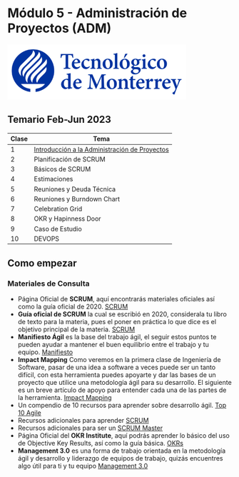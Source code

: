 
# Módulo 5 - Administración de Proyectos (ADM)

![Tec de Monterrey](/images/logotecmty.png)

## Temario Feb-Jun 2023
| Clase | Tema        |
| ----- | ----------- |
|   1   | [Introducción a la Administración de Proyectos](https://docs.google.com/presentation/d/1h8R1dUkhz_IeSJdh--6orslIpFBZabpv-qk-_g2RpPk/edit?usp=sharing) |
|   2   | Planificación de SCRUM |
|   3   | Básicos de SCRUM |
|   4   | Estimaciones |
|   5   | Reuniones y Deuda Técnica |
|   6   | Reuniones y Burndown Chart |
|   7   | Celebration Grid |
|   8   | OKR y Hapinness Door |
|   9   | Caso de Estudio |
|   10  | DEVOPS |

## Como empezar
### Materiales de Consulta
 - Página Oficial de **SCRUM**, aquí encontrarás materiales oficiales así como la guía oficial de 2020. [SCRUM](https://scrumguides.org/) 
 - **Guía oficial de SCRUM** la cual se escribió en 2020, considerala tu libro de texto para la materia, pues el poner en práctica lo que dice es el objetivo principal de la materia. [SCRUM](https://api.raindrop.io/v1/raindrop/430232320/file?type=application/pdf)
 - **Manifiesto Ágil** es la base del trabajo ágil, el seguir estos puntos te pueden ayudar a mantener el buen equilibrio entre el trabajo y tu equipo. [Manifiesto](http://agilemanifesto.org/)
 - **Impact Mapping** Como veremos en la primera clase de Ingeniería de Software, pasar de una idea a software a veces puede ser un tanto difícil, con esta herramienta puedes apoyarte y dar las bases de un proyecto que utilice una metodología ágil para su desarrollo. El siguiente es un breve artículo de apoyo para entender cada una de las partes de la herramienta. [Impact Mapping](https://www.adictosaltrabajo.com/2021/03/02/impact-mapping-creando-productos-y-proyectos-de-gran-impacto/)
 - Un compendio de 10 recursos para aprender sobre desarrollo ágil. [Top 10 Agile](https://manifesto.co.uk/10-top-resources-agile-beginners/)
 - Recursos adicionales para aprender [SCRUM](https://www.scrum.org/resources)
 - Recursos adicionales para ser un [SCRUM Master](https://www.scrum.org/pathway/scrum-master)
 - Página Oficial del **OKR Institute**, aquí podrás aprender lo básico del uso de Objective Key Results, así como la guía básica. [OKRs](https://okrinstitute.org/es/)
 - **Management 3.0** es una forma de trabajo orientada en la metodología ágil y desarrollo y liderazgo de equipos de trabajo, quizás encuentres algo útil para ti y tu equipo [Management 3.0](https://management30.com/)